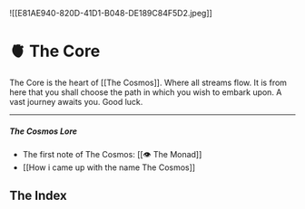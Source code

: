 
![[E81AE940-820D-41D1-B048-DE189C84F5D2.jpeg]]

# 🫀 The Core

The Core is the heart of [[The Cosmos]]. Where all streams flow. It is from here that you shall choose the path in which you wish to embark upon. A vast journey awaits you. Good luck.

___

##### The Cosmos Lore

-  The first note of The Cosmos: [[👁 The Monad]]
-  [[How i came up with the name The Cosmos]]

## The Index








 